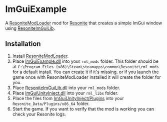 # ImGuiExample

A [ResoniteModLoader](https://github.com/resonite-modding-group/ResoniteModLoader) mod for [Resonite](https://resonite.com/) that creates a simple ImGui window using [ResoniteImGuiLib](https://github.com/art0007i/ResoniteImGuiLib).

## Installation
1. Install [ResoniteModLoader](https://github.com/resonite-modding-group/ResoniteModLoader).
1. Place [ImGuiExample.dll](https://github.com/art0007i/ImGuiExample/releases/latest/download/ImGuiExample.dll) into your `rml_mods` folder. This folder should be at `C:\Program Files (x86)\Steam\steamapps\common\Resonite\rml_mods` for a default install. You can create it if it's missing, or if you launch the game once with ResoniteModLoader installed it will create the folder for you.
1. Place [ResoniteImGuiLib.dll](https://github.com/art0007i/ResoniteImGuiLib/releases/latest/download/ResoniteImGuiLib.dll) into your `rml_mods` folder. 
3. Place [ImGuiUnityInject.dll](https://github.com/art0007i/ImGuiUnityInject/releases/latest/download/ImGuiUnityInject.dll) into your `rml_libs` folder.
4. Place  the files from [ImGuiUnityInject/Plugins](https://github.com/art0007i/ImGuiUnityInject/tree/master/Plugins) into your `Resonite_Data/Plugins/x86_64` folder.
1. Start the game. If you want to verify that the mod is working you can check your Resonite logs.
